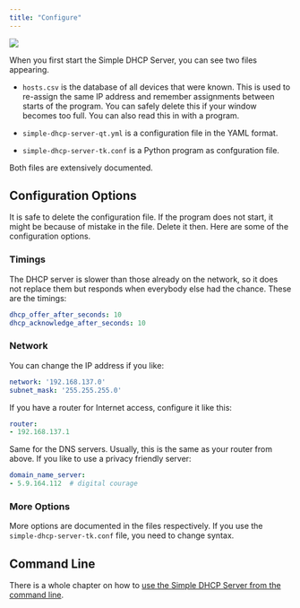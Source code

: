 ```yaml
---
title: "Configure"
---
```


![](/img/windows-files.png)

When you first start the Simple DHCP Server, you can see two files appearing.

- `hosts.csv` is the database of all devices that were known.
  This is used to re-assign the same IP address and remember assignments between starts of the program.
  You can safely delete this if your window becomes too full. You can also read this in with a program.

- `simple-dhcp-server-qt.yml` is a configuration file in the YAML format.

- `simple-dhcp-server-tk.conf` is a Python program as confguration file.

Both files are extensively documented.

## Configuration Options

It is safe to delete the configuration file.
If the program does not start, it might be because of mistake in the file.
Delete it then.
Here are some of the configuration options.

### Timings

The DHCP server is slower than those already on the network, so it does not replace them but
responds when everybody else had the chance.
These are the timings:

```yaml
dhcp_offer_after_seconds: 10
dhcp_acknowledge_after_seconds: 10
```

### Network

You can change the IP address if you like:

```yaml
network: '192.168.137.0'
subnet_mask: '255.255.255.0'
```

If you have a router for Internet access, configure it like this:

```yaml
router:
- 192.168.137.1
```

Same for the DNS servers. Usually, this is the same as your router from above.
If you like to use a privacy friendly server:

```yaml
domain_name_server:
- 5.9.164.112  # digital courage
```

### More Options

More options are documented in the files respectively.
If you use the `simple-dhcp-server-tk.conf` file, you need to change syntax.

## Command Line

There is a whole chapter on how to [use the Simple DHCP Server from the command line][1].

[1]: cmd.md
